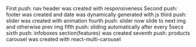 First push: nav header was created with responsiveness
Second push: footer was created and date was dynamically generated with js
third push: slider was created with animation
fourth push: slider now slide to next img and otherwise prev img
fifth push: sliding automatically after every 5secs
sixth push: infoboxes section(features) was created
seventh push: products carousel was created with react-multi-carousel
